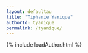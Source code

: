 ```yaml
---
layout: defaultau
title: "Tiphanie Yanique"
authorId: tyanique
permalink: /tyanique/
---
```

{% include loadAuthor.html %}
<script>
    $(document).ready(function(){
        showAuthorBio('{{ page.authorId }}');
   });
</script>